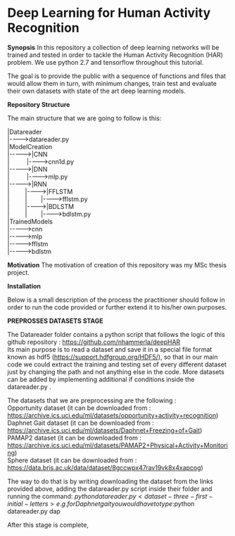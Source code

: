 # Deep Learning for Human Activity Recognition

<b>Synopsis</b>
In this repository a collection of deep learning networks will be trained and tested in order to tackle the Human Activity Recognition (HAR) problem.
We use python 2.7 and tensorflow throughout this tutorial.

The goal is to provide the public with a sequence of functions and files that would allow them in turn, with minimum changes, train test and evaluate their own datasets with state of the art deep learning models.

<b>Repository Structure</b>

The main structure that we are going to follow is this:

|Datareader  
|---->datareader.py  
|ModelCreation  
|----->|CNN  
|&nbsp;&nbsp;&nbsp;&nbsp;&nbsp;&nbsp;&nbsp;&nbsp;&nbsp;&nbsp;|---->cnn1d.py  
|----->|DNN  
|&nbsp;&nbsp;&nbsp;&nbsp;&nbsp;&nbsp;&nbsp;&nbsp;&nbsp;&nbsp;|---->mlp.py  
|----->|RNN  
|&nbsp;&nbsp;&nbsp;&nbsp;&nbsp;&nbsp;&nbsp;&nbsp;&nbsp;|---->|FFLSTM  
|&nbsp;&nbsp;&nbsp;&nbsp;&nbsp;&nbsp;&nbsp;&nbsp;&nbsp;|&nbsp;&nbsp;&nbsp;&nbsp;&nbsp;&nbsp;&nbsp;&nbsp;|---->fflstm.py  
|&nbsp;&nbsp;&nbsp;&nbsp;&nbsp;&nbsp;&nbsp;&nbsp;&nbsp;|---->|BDLSTM  
|&nbsp;&nbsp;&nbsp;&nbsp;&nbsp;&nbsp;&nbsp;&nbsp;&nbsp;|&nbsp;&nbsp;&nbsp;&nbsp;&nbsp;&nbsp;&nbsp;&nbsp;|---->bdlstm.py  
|TrainedModels  
|----->cnn  
|----->mlp  
|----->fflstm  
|----->bdlstm  

<b>Motivation</b>
The motivation of creation of this repository was my MSc thesis project.

<b>Installation</b>

Below is a small description of the process the practitioner should follow in order to run the code provided or further extend it to his/her own purposes.  

<b>PREPROSSES DATASETS STAGE</b>

The Datareader folder contains a python script that follows the logic of this github repository : https://github.com/nhammerla/deepHAR  
Its main purpose is to read a dataset and save it in a special file format known as hdf5 (https://support.hdfgroup.org/HDF5/), so that
in our main code we could extract the training and testing set of every different dataset just by changing the path and not anything else in the code. More datasets can be added by implementing additional if conditions inside the datareader.py  .

The datasets that we are preprocessing are the following :  
Opportunity dataset (it can be downloaded from : https://archive.ics.uci.edu/ml/datasets/opportunity+activity+recognition)  
Daphnet Gait dataset (it can be downloaded from : https://archive.ics.uci.edu/ml/datasets/Daphnet+Freezing+of+Gait)  
PAMAP2 dataset (it can be downloaded from : https://archive.ics.uci.edu/ml/datasets/PAMAP2+Physical+Activity+Monitoring)  
Sphere dataset (it can be downloaded from : https://data.bris.ac.uk/data/dataset/8gccwpx47rav19vk8x4xapcog)  

The way to do that is by writing downloading the dataset from the links provided above, adding the datareader.py script inside their
folder and running the command:
$python datareader.py <dataset-three-first-initial-letters>
e.g. for Daphnet gait you would have to type :$python datareader.py dap

After this stage is complete, 
